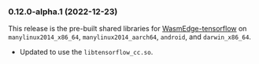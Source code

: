 ### 0.12.0-alpha.1 (2022-12-23)

This release is the pre-built shared libraries for [WasmEdge-tensorflow](https://github.com/second-state/WasmEdge-tensorflow) on `manylinux2014_x86_64`, `manylinux2014_aarch64`, `android`, and `darwin_x86_64`.

* Updated to use the `libtensorflow_cc.so`.
